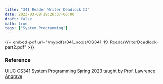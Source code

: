 ```yaml
---
title: "341 Reader Writer Deadlock II"
date: 2023-03-08T19:26:37-06:00
draft: false
math: true
tags: ["System Programming"]
---
```


{{< embed-pdf url="/mypdfs/341_notes/CS341-19-ReaderWriterDeadlock-part2.pdf" >}}

### Reference
UIUC CS341 System Programming Spring 2023 taught by Prof. [Lawrence Angrave](https://siebelschool.illinois.edu/about/people/faculty/angrave)
